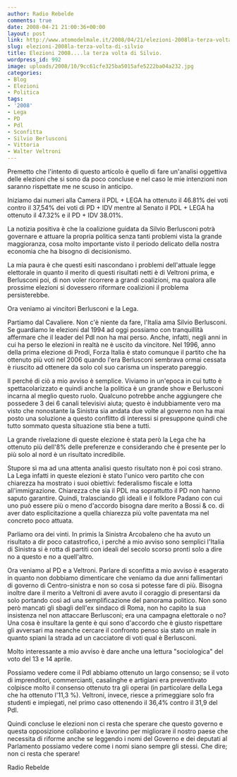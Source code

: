 ```yaml
---
author: Radio Rebelde
comments: true
date: 2008-04-21 21:00:36+00:00
layout: post
link: http://www.atomodelmale.it/2008/04/21/elezioni-2008la-terza-volta-di-silvio/
slug: elezioni-2008la-terza-volta-di-silvio
title: Elezioni 2008....la terza volta di Silvio.
wordpress_id: 992
image: uploads/2008/10/9cc61cfe325ba5015afe5222ba04a232.jpg
categories:
- Blog
- Elezioni
- Politica
tags:
- '2008'
- Lega
- PD
- Pdl
- Sconfitta
- Silvio Berlusconi
- Vittoria
- Walter Veltroni
---
```


Premetto che l'intento di questo articolo è quello di fare un'analisi oggettiva delle elezioni che si sono da poco concluse e nel caso le mie intenzioni non saranno rispettate me ne scuso in anticipo.

Iniziamo dai numeri alla Camera il PDL + LEGA ha ottenuto il 46.81% dei voti contro il 37,54% dei voti di  PD + IDV  mentre al Senato il PDL + LEGA ha ottenuto  il 47.32% e il PD + IDV 38.01%.

La notizia positiva è che la coalizione guidata da Silvio Berlusconi potrà governare e attuare la propria politica senza tanti problemi vista la grande maggioranza, cosa molto importante visto il periodo delicato della nostra economia che ha bisogno di decisionismo.

La mia paura è che questi esiti nascondano i problemi dell'attuale legge elettorale in quanto il merito di questi risultati netti è di Veltroni prima, e Berlusconi poi, di non voler ricorrere a grandi coalizioni, ma qualora alle prossime elezioni si dovessero riformare coalizioni il problema persisterebbe.

Ora veniamo ai vincitori Berlusconi e la Lega.

Partiamo dal Cavaliere. Non c'è niente da fare, l'Italia ama Silvio Berlusconi. Se guardiamo le elezioni dal 1994 ad oggi possiamo con tranquillità affermare che il leader del Pdl non ha mai perso. Anche, infatti, negli anni in cui ha perso le elezioni in realtà ne è uscito da vincitore. Nel 1996, anno della prima elezione di Prodi, Forza Italia è stato comunque il partito che ha ottenuto più voti nel 2006 quando l'era Berlusconi sembrava ormai cessata è riuscito ad ottenere da solo col suo carisma un insperato pareggio.

Il perché di ciò a mio avviso è semplice. Viviamo in un'epoca in cui tutto è spettacolarizzato e quindi anche la politica è un grande show e Berlusconi incarna al meglio questo ruolo. Qualcuno potrebbe anche aggiungere che possedere 3 dei 6 canali televisivi aiuta; questo è indubbiamente vero ma visto che nonostante la Sinistra sia andata due volte al governo non ha mai posto una soluzione a questo conflitto di interessi si presuppone quindi che tutto sommato questa situazione stia bene a tutti.

La grande rivelazione di queste elezione è stata però la Lega che ha ottenuto più dell'8% delle preferenze e considerando che è presente per lo più solo al nord è un risultato incredibile.

Stupore sì ma ad una attenta analisi questo risultato non è poi così strano. La Lega infatti in queste elezioni è stato l'unico vero partito che con chiarezza ha mostrato i suoi obiettivi: federalismo fiscale e lotta all'immigrazione. Chiarezza che sia il PDL ma soprattutto il PD non hanno saputo garantire. Quindi, tralasciando gli ideali e il folklore Padano con cui uno può essere più o meno d'accordo bisogna dare merito a Bossi & co. di aver dato esplicitazione a quella chiarezza più volte paventata ma nel concreto poco attuata.

Parliamo ora dei vinti. In primis la Sinistra Arcobaleno che ha avuto un risultato a dir poco catastrofico, i perché a mio avviso sono semplici l'Italia di Sinistra si è rotta di partiti con ideali del secolo scorso pronti solo a dire no a questo e no a quell'altro.

Ora veniamo al PD e a Veltroni. Parlare di sconfitta a mio avviso è esagerato in quanto non dobbiamo dimenticare che veniamo da due anni fallimentari di governo di Centro-sinistra e non so cosa si potesse fare di più.  Bisogna inoltre  dare il merito a Veltroni di avere avuto il coraggio di presentarsi da solo portando così ad una semplificazione del panorama politico. Non sono però mancati gli sbagli dell'ex sindaco di Roma, non ho capito la sua insistenza nel non attaccare Berlusconi; era una campagna elettorale o no? Una cosa è insultare la gente è qui sono d'accordo che è giusto rispettare gli avversari ma neanche cercare il confronto penso sia stato un male in quanto spiani la strada ad un cacciatore di voti qual è Berlusconi.

Molto interessante a mio avviso è dare anche una lettura "sociologica" del voto del 13 e 14 aprile.

Possiamo vedere come il Pdl abbiamo ottenuto un largo consenso; se il voto di imprenditori, commercianti, casalinghe e artigiani era preventivato colpisce molto il consenso ottenuto tra gli operai (in particolare della Lega che ha ottenuto l'11,3 %). Veltroni, invece,  riesce a primeggiare solo fra studenti e impiegati, nel primo caso ottenendo il 36,4% contro il 31,9 del Pdl.

Quindi concluse le elezioni non ci resta che sperare che questo governo e questa opposizione collaborino e lavorino per migliorare il nostro paese che necessita di riforme anche se leggendo i nomi del Governo e dei deputati al Parlamento possiamo vedere come i nomi siano sempre gli stessi. Che dire; non ci resta che sperare!

Radio Rebelde
